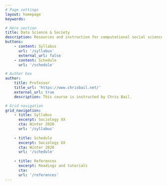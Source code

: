 ```yaml
---
# Page settings
layout: homepage
keywords:

# Hero section
title: Data Science & Society
description: Resources and instruction for computational social science.
buttons:
    - content: Syllabus
      url: '/syllabus'
      external_url: false
    - content: Schedule
      url: '/schedule'

# Author box
author:
    title: Professor
    title_url: 'https://www.chrisbail.net/'
    external_url: true
    description: This course is instructed by Chris Bail.

# Grid navigation
grid_navigation:
    - title: Syllabus
      excerpt: Sociology XX
      cta: Winter 2020
      url: '/syllabus'
      
    - title: Schedule
      excerpt: Sociology XX
      cta: Winter 2020
      url: '/schedule'
      
    - title: References
      excerpt: Readings and tutorials
      cta: 
      url: '/references'
---
```

